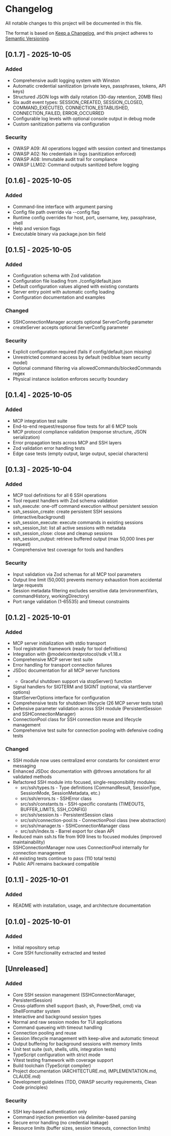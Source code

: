 # Changelog

All notable changes to this project will be documented in this file.

The format is based on [Keep a Changelog](https://keepachangelog.com/en/1.0.0/),
and this project adheres to [Semantic Versioning](https://semver.org/spec/v2.0.0.html).


## [0.1.7] - 2025-10-05

### Added

- Comprehensive audit logging system with Winston
- Automatic credential sanitization (private keys, passphrases, tokens, API keys)
- Structured JSON logs with daily rotation (30-day retention, 20MB files)
- Six audit event types: SESSION_CREATED, SESSION_CLOSED, COMMAND_EXECUTED, CONNECTION_ESTABLISHED, CONNECTION_FAILED, ERROR_OCCURRED
- Configurable log levels with optional console output in debug mode
- Custom sanitization patterns via configuration

### Security

- OWASP A09: All operations logged with session context and timestamps
- OWASP A02: No credentials in logs (sanitization enforced)
- OWASP A08: Immutable audit trail for compliance
- OWASP LLM02: Command outputs sanitized before logging

## [0.1.6] - 2025-10-05

### Added

- Command-line interface with argument parsing
- Config file path override via --config flag
- Runtime config overrides for host, port, username, key, passphrase, shell
- Help and version flags
- Executable binary via package.json bin field

## [0.1.5] - 2025-10-05

### Added

- Configuration schema with Zod validation
- Configuration file loading from ./config/default.json
- Default configuration values aligned with existing constants
- Server entry point with automatic config loading
- Configuration documentation and examples

### Changed

- SSHConnectionManager accepts optional ServerConfig parameter
- createServer accepts optional ServerConfig parameter

### Security

- Explicit configuration required (fails if config/default.json missing)
- Unrestricted command access by default (red/blue team security model)
- Optional command filtering via allowedCommands/blockedCommands regex
- Physical instance isolation enforces security boundary

## [0.1.4] - 2025-10-05

### Added

- MCP integration test suite
- End-to-end request/response flow tests for all 6 MCP tools
- MCP protocol compliance validation (response structure, JSON serialization)
- Error propagation tests across MCP and SSH layers
- Zod validation error handling tests
- Edge case tests (empty output, large output, special characters)

## [0.1.3] - 2025-10-04

### Added

- MCP tool definitions for all 6 SSH operations
- Tool request handlers with Zod schema validation
- ssh_execute: one-off command execution without persistent session
- ssh_session_create: create persistent SSH sessions (interactive/background)
- ssh_session_execute: execute commands in existing sessions
- ssh_session_list: list all active sessions with metadata
- ssh_session_close: close and cleanup sessions
- ssh_session_output: retrieve buffered output (max 50,000 lines per request)
- Comprehensive test coverage for tools and handlers

### Security

- Input validation via Zod schemas for all MCP tool parameters
- Output line limit (50,000) prevents memory exhaustion from accidental large requests
- Session metadata filtering excludes sensitive data (environmentVars, commandHistory, workingDirectory)
- Port range validation (1-65535) and timeout constraints

## [0.1.2] - 2025-10-01

### Added

- MCP server initialization with stdio transport
- Tool registration framework (ready for tool definitions)
- Integration with @modelcontextprotocol/sdk v1.18.x
- Comprehensive MCP server test suite
- Error handling for transport connection failures
- JSDoc documentation for all MCP server functions
- - Graceful shutdown support via stopServer() function
- Signal handlers for SIGTERM and SIGINT (optional, via startServer options)
- StartServerOptions interface for configuration
- Comprehensive tests for shutdown lifecycle (26 MCP server tests total)
- Defensive parameter validation across SSH module (PersistentSession and SSHConnectionManager)
- ConnectionPool class for SSH connection reuse and lifecycle management
- Comprehensive test suite for connection pooling with defensive coding tests
  
### Changed

- SSH module now uses centralized error constants for consistent error messaging
- Enhanced JSDoc documentation with @throws annotations for all validated methods
- Refactored SSH module into focused, single-responsibility modules:
  - src/ssh/types.ts - Type definitions (CommandResult, SessionType, SessionMode, SessionMetadata, etc.)
  - src/ssh/errors.ts - SSHError class
  - src/ssh/constants.ts - SSH-specific constants (TIMEOUTS, BUFFER_LIMITS, SSH_CONFIG)
  - src/ssh/session.ts - PersistentSession class
  - src/ssh/connection-pool.ts - ConnectionPool class (new abstraction)
  - src/ssh/manager.ts - SSHConnectionManager class
  - src/ssh/index.ts - Barrel export for clean API
- Reduced main ssh.ts file from 909 lines to focused modules (improved maintainability)
- SSHConnectionManager now uses ConnectionPool internally for connection management
- All existing tests continue to pass (110 total tests)
- Public API remains backward compatible

## [0.1.1] - 2025-10-01

### Added

- README with installation, usage, and architecture documentation

## [0.1.0] - 2025-10-01

### Added

- Initial repository setup
- Core SSH functionality extracted and tested

## [Unreleased]

### Added
- Core SSH session management (SSHConnectionManager, PersistentSession)
- Cross-platform shell support (bash, sh, PowerShell, cmd) via ShellFormatter system
- Interactive and background session types
- Normal and raw session modes for TUI applications
- Command queueing with timeout handling
- Connection pooling and reuse
- Session lifecycle management with keep-alive and automatic timeout
- Output buffering for background sessions with memory limits
- Unit test suite (ssh, shells, utils, integration tests)
- TypeScript configuration with strict mode
- Vitest testing framework with coverage support
- Build toolchain (TypeScript compiler)
- Project documentation (ARCHITECTURE.md, IMPLEMENTATION.md, CLAUDE.md)
- Development guidelines (TDD, OWASP security requirements, Clean Code principles)

### Security

- SSH key-based authentication only
- Command injection prevention via delimiter-based parsing
- Secure error handling (no credential leakage)
- Resource limits (buffer sizes, session timeouts, connection limits)
